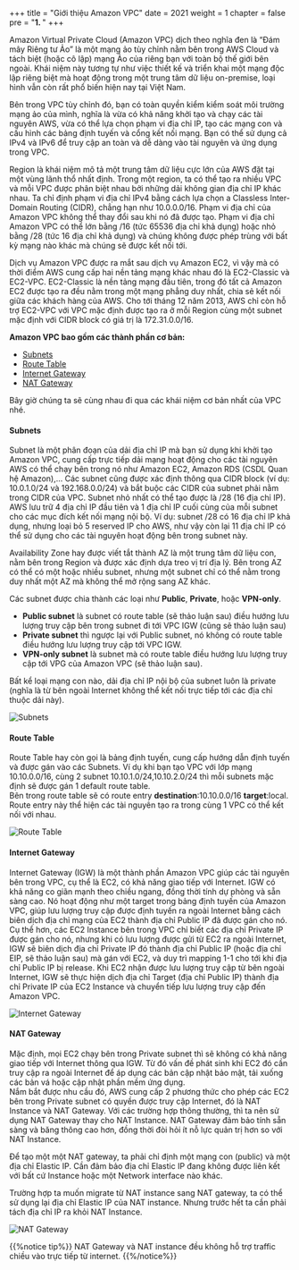 +++
title = "Giới thiệu Amazon VPC"
date = 2021
weight = 1
chapter = false
pre = "<b>1. </b>"
+++

Amazon Virtual Private Cloud (Amazon VPC) dịch theo nghĩa đen là “Đám mây Riêng tư Ảo” là một mạng ảo tùy chỉnh nằm bên trong AWS Cloud và tách biệt (hoặc cô lập) mạng Ảo của riêng bạn với toàn bộ thế giới bên ngoài. Khái niệm này tương tự như việc thiết kế và triển khai một mạng độc lập riêng biệt mà hoạt động trong một trung tâm dữ liệu on-premise, loại hình vẫn còn rất phổ biến hiện nay tại Việt Nam. 

Bên trong VPC tùy chỉnh đó, bạn có toàn quyền kiểm kiểm soát môi trường mạng ảo của mình, nghĩa là vừa có khả năng khởi tạo và chạy các tài nguyên AWS, vừa có thể lựa chọn phạm vi địa chỉ IP, tạo các mạng con và cấu hình các bảng định tuyến và cổng kết nối mạng. Bạn có thể sử dụng cả IPv4 và IPv6 để truy cập an toàn và dễ dàng vào tài nguyên và ứng dụng trong VPC. 

Region là khái niệm mô tả một trung tâm dữ liệu cực lớn của AWS đặt tại một vùng lãnh thổ nhất định. Trong một region, ta có thể tạo ra nhiều VPC và mỗi VPC được phân biệt nhau bởi những dải không gian địa chỉ IP khác nhau. Ta chỉ định phạm vi địa chỉ IPv4 bằng cách lựa chọn a Classless Inter-Domain Routing (CIDR), chẳng hạn như 10.0.0.0/16. Phạm vi địa chỉ của Amazon VPC không thể thay đổi sau khi nó đã được tạo. Phạm vi địa chỉ Amazon VPC có thể lớn bằng /16 (tức 65536 địa chỉ khả dụng) hoặc nhỏ bằng /28 (tức 16 địa chỉ khả dụng) và chúng không được phép trùng với bất kỳ mạng nào khác mà chúng sẽ được kết nối tới.

Dịch vụ Amazon VPC được ra mắt sau dịch vụ Amazon EC2, vì vậy mà có thời điểm AWS cung cấp hai nền tảng mạng khác nhau đó là EC2-Classic và EC2-VPC. EC2-Classic là nền tảng mạng đầu tiên, trong đó tất cả Amazon EC2 được tạo ra đều nằm trong một mạng phẳng duy nhất, chia sẻ kết nối giữa các khách hàng của AWS. Cho tới tháng 12 năm 2013, AWS chỉ còn hỗ trợ EC2-VPC với VPC mặc định được tạo ra ở mỗi Region cùng một subnet mặc định với CIDR block có giá trị là 172.31.0.0/16.

**Amazon VPC bao gồm các thành phần cơ bản:**
- [Subnets](#subnets)
- [Route Table](#route-table)
- [Internet Gateway](#internet-gateway)
- [NAT Gateway](#nat-gateway)

Bây giờ chúng ta sẽ cùng nhau đi qua các khái niệm cơ bản nhất của VPC nhé.

#### Subnets

Subnet là một phân đoạn của dải địa chỉ IP mà bạn sử dụng khi khởi tạo Amazon VPC, cung cấp trực tiếp dải mạng hoạt động cho các tài nguyên AWS có thể chạy bên trong nó như Amazon EC2, Amazon RDS (CSDL Quan hệ Amazon),... Các subnet cũng được xác định thông qua CIDR block (ví dụ: 10.0.1.0/24 và 192.168.0.0/24) và bắt buộc các CIDR của subnet phải nằm trong CIDR của VPC. Subnet nhỏ nhất có thể tạo được là /28 (16 địa chỉ IP). AWS lưu trữ 4 địa chỉ IP đầu tiên và 1 địa chỉ IP cuối cùng của mỗi subnet cho các mục đích kết nối mạng nội bộ. Ví dụ: subnet  /28 có 16 địa chỉ IP khả dụng, nhưng loại bỏ 5 reserved IP cho AWS, như vậy còn lại 11 địa chỉ IP có thể sử dụng cho các tài nguyên hoạt động bên trong subnet này.

Availability Zone hay được viết tắt thành AZ là một trung tâm dữ liệu con, nằm bên trong Region và được xác định dựa treo vị trí địa lý. Bên trong AZ có thể có một hoặc nhiều subnet, nhưng một subnet chỉ có thể nằm trong duy nhất một AZ mà không thể mở rộng sang AZ khác.  

Các subnet được chia thành các loại như **Public**, **Private**, hoặc **VPN-only**. 
+ **Public subnet** là subnet có route table (sẽ thảo luận sau) điều hướng lưu lượng truy cập bên trong subnet đi tới VPC IGW (cũng sẽ thảo luận sau) 
+ **Private subnet** thì ngược lại với Public subnet, nó không có route table điều hướng lưu lượng truy cập tới VPC IGW. 
+ **VPN-only subnet** là subnet mà có route table điều hướng lưu lượng truy cập tới VPG của Amazon VPC (sẽ thảo luận sau). 

Bất kể loại mạng con nào, dải địa chỉ IP nội bộ của subnet luôn là private (nghĩa là từ bên ngoài Internet không thể kết nối trực tiếp tới các địa chỉ thuộc dải này).


![Subnets](/images/architecture/subnet.png?width=40pc)

#### Route Table

Route Table hay còn gọi là bảng định tuyến, cung cấp hướng dẫn định tuyến và được gán vào các Subnets. 
Ví dụ khi bạn tạo VPC với lớp mạng 10.10.0.0/16, cùng 2 subnet 10.10.1.0/24,10.10.2.0/24 thì mỗi subnets mặc định sẽ được gán 1 default route table.\
Bên trong route table sẽ có route entry **destination**:10.10.0.0/16 **target**:local. Route entry này thể hiện các tài nguyên tạo ra trong cùng 1 VPC có thể kết nối với nhau.

![Route Table](/images/architecture/routetable.png?width=40pc)
#### Internet Gateway

Internet Gateway (IGW) là một thành phần Amazon VPC giúp các tài nguyên bên trong VPC, cụ thể là EC2, có khả năng giao tiếp với Internet. IGW có khả năng co giãn mạnh theo chiều ngang, đồng thời tính dự phòng và sẵn sàng cao. Nó hoạt động như một target trong bảng định tuyến của Amazon VPC, giúp lưu lượng truy cập được định tuyến ra ngoài Internet bằng cách biên dịch địa chỉ mạng của EC2 thành địa chỉ Public IP đã được gán cho nó.  
Cụ thể hơn, các EC2 Instance bên trong VPC chỉ biết các địa chỉ Private IP được gán cho nó, nhưng khi có lưu lượng được gửi từ EC2 ra ngoài Internet, IGW sẽ biên dịch địa chỉ Private IP đó thành địa chỉ Public IP (hoặc địa chỉ EIP, sẽ thảo luận sau) mà gán với EC2, và duy trì mapping 1-1 cho tới khi địa chỉ Public IP bị release. Khi EC2 nhận được lưu lượng truy cập từ bên ngoài Internet, IGW sẽ thực hiện dịch địa chỉ Target (địa chỉ Public IP) thành địa chỉ Private IP của EC2 Instance và chuyển tiếp lưu lượng truy cập đến Amazon VPC.

![Internet Gateway](/images/architecture/igw.png?width=55pc)
#### NAT Gateway

Mặc định, mọi EC2 chạy bên trong Private subnet thì sẽ không có khả năng giao tiếp với Internet thông qua IGW. Từ đó vấn đề phát sinh khi EC2 đó cần truy cập ra ngoài Internet để áp dụng các bản cập nhật bảo mật, tải xuống các bản vá hoặc cập nhật phần mềm ứng dụng.  
Nắm bắt được nhu cầu đó, AWS cung cấp 2 phương thức cho phép các EC2 bên trong Private subnet có quyền được truy cập Internet, đó là NAT Instance và NAT Gateway. Với các trường hợp thông thường, thì ta nên sử dụng NAT Gateway thay cho NAT Instance. NAT Gateway đảm bảo tính sẵn sàng và băng thông cao hơn, đồng thời đòi hỏi ít nỗ lực quản trị hơn so với NAT Instance.

Để tạo một một NAT gateway, ta phải chỉ định một mạng con (public) và một địa chỉ Elastic IP. Cần đảm bảo địa chỉ Elastic IP đang không được liên kết với bất cứ Instance hoặc một Network interface nào khác.

Trường hợp ta muốn migrate từ NAT instance sang NAT gateway, ta có thể sử dụng lại địa chỉ Elastic IP của NAT instance. Nhưng trước hết ta cần phải tách địa chỉ IP ra khỏi NAT Instance. 

![NAT Gateway](/images/architecture/natgw.png?width=70pc)

{{%notice tip%}}
NAT Gateway và NAT instance đều không hỗ trợ traffic chiều vào trực tiếp từ internet.
{{%/notice%}}